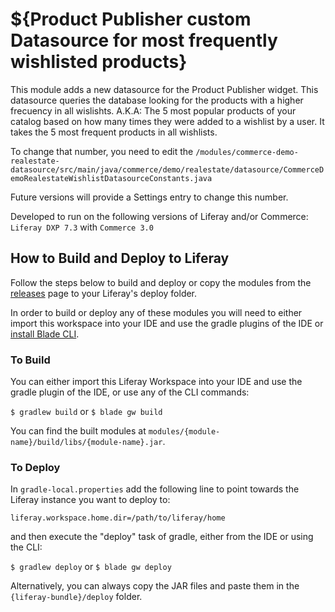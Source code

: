 # ${Product Publisher custom Datasource for most frequently wishlisted products}

This module adds a new datasource for the Product Publisher widget.
This datasource queries the database looking for the products with a higher frecuency in all wislishts.
A.K.A: The 5 most popular products of your catalog based on how many times they were added to a wishlist by a user. 
It takes the 5 most frequent products in all wishlists.

To change that number, you need to edit the `/modules/commerce-demo-realestate-datasource/src/main/java/commerce/demo/realestate/datasource/CommerceDemoRealestateWishlistDatasourceConstants.java`

Future versions will provide a Settings entry to change this number.

Developed to run on the following versions of Liferay and/or Commerce: `Liferay DXP 7.3` with `Commerce 3.0`


## How to Build and Deploy to Liferay

Follow the steps below to build and deploy or copy the modules from the [releases](../../releases/latest) page to your Liferay's deploy folder.

In order to build or deploy any of these modules you will need to either import this workspace into your IDE and use the gradle plugins of the IDE or  [install Blade CLI](https://help.liferay.com/hc/en-us/articles/360028833852-Installing-Blade-CLI).

### To Build

You can either import this Liferay Workspace into your IDE and use the gradle plugin of the IDE, or use any of the CLI commands:

`$ gradlew build`
or
`$ blade gw build`

You can find the built modules at `modules/{module-name}/build/libs/{module-name}.jar`.

### To Deploy

In `gradle-local.properties` add the following line to point towards the Liferay instance you want to deploy to:
```
liferay.workspace.home.dir=/path/to/liferay/home
```
and then execute the "deploy" task of gradle, either from the IDE or using the CLI:

`$ gradlew deploy`
or
`$ blade gw deploy`

Alternatively, you can always copy the JAR files and paste them in the `{liferay-bundle}/deploy` folder.

